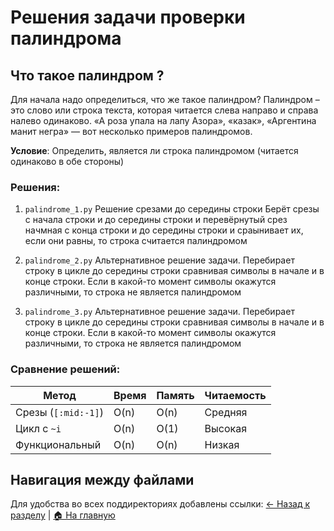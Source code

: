 # Решения задачи проверки палиндрома

## Что такое палиндром ?
Для начала надо определиться, что же такое палиндром?
Палиндром – это слово или строка текста, которая читается слева направо и справа налево одинаково.
«А роза упала на лапу Азора», «казак», «Аргентина манит негра» — вот несколько примеров палиндромов.

**Условие**: Определить, является ли строка палиндромом (читается одинаково в обе стороны)

### Решения:
1. `palindrome_1.py`
Решение срезами до середины строки
Берёт срезы с начала строки и до середины строки и
перевёрнутый срез начмная с конца строки и до середины строки
и сраынивает их, если они равны, то строка считается палиндромом

2. `palindrome_2.py`
Альтернативное решение задачи.
Перебирает строку в цикле до середины строки
сравнивая символы в начале и в конце строки.
Если в какой-то момент символы окажутся различными,
то строка не является палиндромом

3. `palindrome_3.py`
Альтернативное решение задачи.
Перебирает строку в цикле до середины строки
сравнивая символы в начале и в конце строки.
Если в какой-то момент символы окажутся различными,
то строка не является палиндромом


### Сравнение решений:
| Метод               | Время  | Память | Читаемость |
|---------------------|--------|--------|------------|
| Срезы (`[:mid:-1]`) | O(n)   | O(n)   | Средняя    |
| Цикл с `~i`         | O(n)   | O(1)   | Высокая    |
| Функциональный      | O(n)   | O(n)   | Низкая     |

## Навигация между файлами
Для удобства во всех поддиректориях добавлены ссылки:
[← Назад к разделу](../) | [🏠 На главную](../../)
